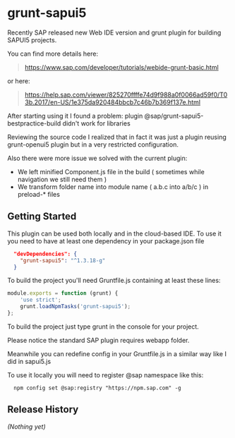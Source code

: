 # grunt-sapui5

Recently SAP released new Web IDE version and grunt plugin for building SAPUI5 projects.

You can find more details here:
> https://www.sap.com/developer/tutorials/webide-grunt-basic.html

or here:
> https://help.sap.com/viewer/825270ffffe74d9f988a0f0066ad59f0/T03b.2017/en-US/1e375da920484bbcb7c46b7b369f137e.html

After starting using it I found a problem: plugin @sap/grunt-sapui5-bestpractice-build didn't work for libraries

Reviewing the source code I realized that in fact it was just a plugin reusing grunt-openui5 plugin but in a very restricted configuration.

Also there were more issue we solved with the current plugin:
- We left minified Component.js file in the build ( sometimes while navigation we still need them )
- We transform folder name into module name ( a.b.c into a/b/c ) in preload-* files

## Getting Started

This plugin can be used both locally and in the cloud-based IDE. To use it you need to have at least one dependency in your package.json file

```json  
  "devDependencies": {
    "grunt-sapui5": "^1.3.18-g"
  }
```

To build the project you'll need Gruntfile.js containing at least these lines:
```js
module.exports = function (grunt) {
    'use strict';
    grunt.loadNpmTasks('grunt-sapui5');
};
```

To build the project just type grunt in the console for your project.

Please notice the standard SAP plugin requires webapp folder.

Meanwhile you can redefine config in your Gruntfile.js in a similar way like I did in sapui5.js

To use it locally you will need to register @sap namespace like this:
```shell  
  npm config set @sap:registry "https://npm.sap.com" -g
```

## Release History
_(Nothing yet)_
